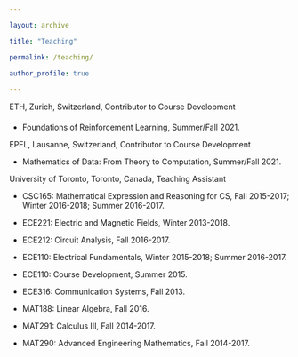 ```yaml
---

layout: archive

title: "Teaching"

permalink: /teaching/

author_profile: true

---
```


ETH, Zurich, Switzerland, Contributor to Course Development

- Foundations of Reinforcement Learning, Summer/Fall 2021.

EPFL, Lausanne, Switzerland, Contributor to Course Development
- Mathematics of Data: From Theory to Computation, Summer/Fall 2021.

University of Toronto, Toronto, Canada, Teaching Assistant

- CSC165: Mathematical Expression and Reasoning for CS, Fall 2015-2017; Winter 2016-2018; Summer 2016-2017.

- ECE221: Electric and Magnetic Fields, Winter 2013-2018.

- ECE212: Circuit Analysis, Fall 2016-2017.

- ECE110: Electrical Fundamentals, Winter 2015-2018; Summer 2016-2017.

- ECE110: Course Development, Summer 2015.

- ECE316: Communication Systems, Fall 2013.

- MAT188: Linear Algebra, Fall 2016.

- MAT291: Calculus III, Fall 2014-2017.

- MAT290: Advanced Engineering Mathematics, Fall 2014-2017.